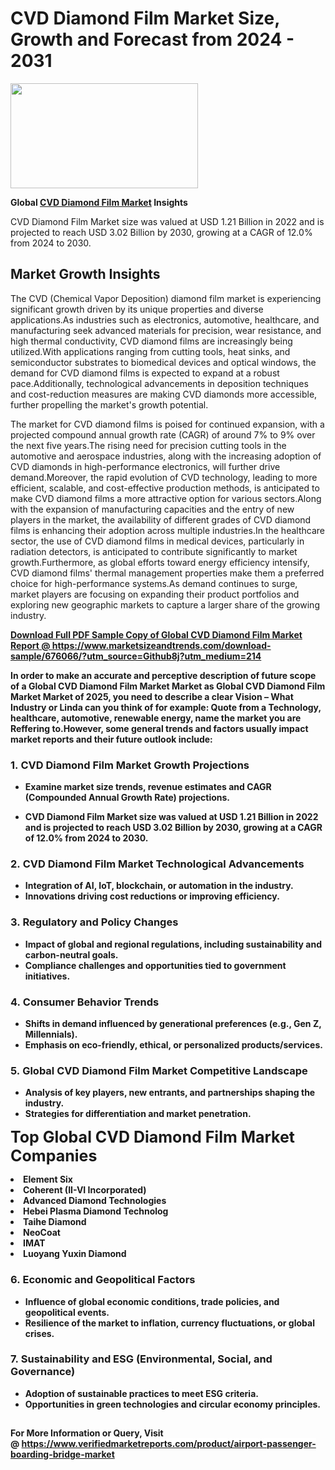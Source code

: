 <H1>CVD Diamond Film Market Size, Growth and Forecast from 2024 - 2031</H1><img class="aligncenter size-medium wp-image-584254" src="https://thirdeyenews.in/wp-content/uploads/2024/09/Global-Market-Research-300x168.jpeg" alt="" width="300" height="168" /><p><strong>Global&nbsp;<a href="https://www.marketsizeandtrends.com/download-sample/676066/?utm_source=Github8j?utm_medium=214">CVD Diamond Film Market</a> Insights</strong></p><p>CVD Diamond Film Market size was valued at USD 1.21 Billion in 2022 and is projected to reach USD 3.02 Billion by 2030, growing at a CAGR of 12.0% from 2024 to 2030.</p><p><h2>Market Growth Insights</h2> <p>The CVD (Chemical Vapor Deposition) diamond film market is experiencing significant growth driven by its unique properties and diverse applications.As industries such as electronics, automotive, healthcare, and manufacturing seek advanced materials for precision, wear resistance, and high thermal conductivity, CVD diamond films are increasingly being utilized.With applications ranging from cutting tools, heat sinks, and semiconductor substrates to biomedical devices and optical windows, the demand for CVD diamond films is expected to expand at a robust pace.Additionally, technological advancements in deposition techniques and cost-reduction measures are making CVD diamonds more accessible, further propelling the market's growth potential.</p> <p><strong><a href="#"></a></strong></p> <p>The market for CVD diamond films is poised for continued expansion, with a projected compound annual growth rate (CAGR) of around 7% to 9% over the next five years.The rising need for precision cutting tools in the automotive and aerospace industries, along with the increasing adoption of CVD diamonds in high-performance electronics, will further drive demand.Moreover, the rapid evolution of CVD technology, leading to more efficient, scalable, and cost-effective production methods, is anticipated to make CVD diamond films a more attractive option for various sectors.Along with the expansion of manufacturing capacities and the entry of new players in the market, the availability of different grades of CVD diamond films is enhancing their adoption across multiple industries.In the healthcare sector, the use of CVD diamond films in medical devices, particularly in radiation detectors, is anticipated to contribute significantly to market growth.Furthermore, as global efforts toward energy efficiency intensify, CVD diamond films' thermal management properties make them a preferred choice for high-performance systems.As demand continues to surge, market players are focusing on expanding their product portfolios and exploring new geographic markets to capture a larger share of the growing industry.<p><strong><a href="#"></p><p><span class=""><strong>Download Full PDF Sample Copy of Global CVD Diamond Film Market Report</strong> @ <a href="https://www.marketsizeandtrends.com/download-sample/676066/?utm_source=Github8j?utm_medium=214" target="_blank">https://www.marketsizeandtrends.com/download-sample/676066/?utm_source=Github8j?utm_medium=214</a></span></p><p>In order to make an accurate and perceptive description of future scope of a Global&nbsp;CVD Diamond Film Market Market as Global&nbsp;CVD Diamond Film Market Market of 2025, you need to describe a clear Vision &ndash; What Industry or Linda can you think of for example: Quote from a Technology, healthcare, automotive, renewable energy, name the market you are Reffering to.However, some general trends and factors usually impact market reports and their future outlook include:</p><h3>1.&nbsp;<strong>CVD Diamond Film Market Growth Projections</strong></h3><ul><li>Examine market size trends, revenue estimates and CAGR (Compounded Annual Growth Rate) projections.</li><li><p>CVD Diamond Film Market size was valued at USD 1.21 Billion in 2022 and is projected to reach USD 3.02 Billion by 2030, growing at a CAGR of 12.0% from 2024 to 2030.</p></li></ul><h3>2.&nbsp;<strong>CVD Diamond Film Market Technological Advancements</strong></h3><ul><li>Integration of AI, IoT, blockchain, or automation in the industry.</li><li>Innovations driving cost reductions or improving efficiency.</li></ul><h3>3.&nbsp;<strong>Regulatory and Policy Changes</strong></h3><ul><li>Impact of global and regional regulations, including sustainability and carbon-neutral goals.</li><li>Compliance challenges and opportunities tied to government initiatives.</li></ul><h3>4.&nbsp;<strong>Consumer Behavior Trends</strong></h3><ul><li>Shifts in demand influenced by generational preferences (e.g., Gen Z, Millennials).</li><li>Emphasis on eco-friendly, ethical, or personalized products/services.</li></ul><h3>5.&nbsp;<strong>Global CVD Diamond Film Market Competitive Landscape</strong></h3><ul><li>Analysis of key players, new entrants, and partnerships shaping the industry.</li><li>Strategies for differentiation and market penetration.</li></ul><p data-pm-slice="1 1 []"><span style="color: inherit; font-family: inherit; font-size: 25px;">Top Global CVD Diamond Film Market Companies</span></p><div class="" data-test-id=""><p><li>Element Six</li><li> Coherent (II-VI Incorporated)</li><li> Advanced Diamond Technologies</li><li> Hebei Plasma Diamond Technolog</li><li> Taihe Diamond</li><li> NeoCoat</li><li> IMAT</li><li> Luoyang Yuxin Diamond</li></p></div><h3>6.&nbsp;<strong>Economic and Geopolitical Factors</strong></h3><ul><li>Influence of global economic conditions, trade policies, and geopolitical events.</li><li>Resilience of the market to inflation, currency fluctuations, or global crises.</li></ul><h3>7.&nbsp;<strong>Sustainability and ESG (Environmental, Social, and Governance)</strong></h3><ul><li>Adoption of sustainable practices to meet ESG criteria.</li><li>Opportunities in green technologies and circular economy principles.</li></ul><h2><strong style="font-size: 14px;">For More Information or Query, Visit @&nbsp;</strong><a style="background-color: #ffffff; font-size: 14px;" href="https://www.marketsizeandtrends.com/report/cvd-diamond-film-market/" target="_blank">https://www.verifiedmarketreports.com/product/airport-passenger-boarding-bridge-market</a></h2>